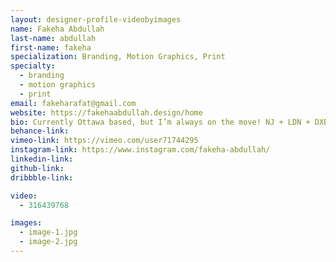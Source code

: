 ```yaml
---
layout: designer-profile-videobyimages
name: Fakeha Abdullah
last-name: abdullah
first-name: fakeha
specialization: Branding, Motion Graphics, Print
specialty:
  - branding
  - motion graphics
  - print
email: fakeharafat@gmail.com
website: https://fakehaabdullah.design/home
bio: Currently Ottawa based, but I’m always on the move! NJ + LDN + DXB = 11 years of my life. I care about aesthetics and believe that it’s as equally important as function. My everyday fuel comes from a pack of SOUR PATCH Kids and not a cup of coffee.
behance-link:
vimeo-link: https://vimeo.com/user71744295
instagram-link: https://www.instagram.com/fakeha-abdullah/
linkedin-link:
github-link:
dribbble-link:

video:
  - 316439768

images:
  - image-1.jpg
  - image-2.jpg
---
```

